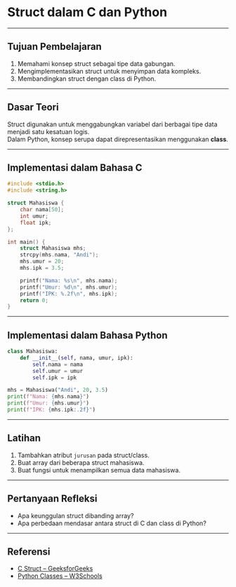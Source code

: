 # Struct dalam C dan Python
---
## Tujuan Pembelajaran

1. Memahami konsep struct sebagai tipe data gabungan.
2. Mengimplementasikan struct untuk menyimpan data kompleks.
3. Membandingkan struct dengan class di Python.
---
## Dasar Teori

Struct digunakan untuk menggabungkan variabel dari berbagai tipe data menjadi satu kesatuan logis.  
Dalam Python, konsep serupa dapat direpresentasikan menggunakan **class**.

---
## Implementasi dalam Bahasa C

```c
#include <stdio.h>
#include <string.h>

struct Mahasiswa {
    char nama[50];
    int umur;
    float ipk;
};

int main() {
    struct Mahasiswa mhs;
    strcpy(mhs.nama, "Andi");
    mhs.umur = 20;
    mhs.ipk = 3.5;

    printf("Nama: %s\n", mhs.nama);
    printf("Umur: %d\n", mhs.umur);
    printf("IPK: %.2f\n", mhs.ipk);
    return 0;
}
```
---
## Implementasi dalam Bahasa Python

```python
class Mahasiswa:
    def __init__(self, nama, umur, ipk):
        self.nama = nama
        self.umur = umur
        self.ipk = ipk

mhs = Mahasiswa("Andi", 20, 3.5)
print(f"Nama: {mhs.nama}")
print(f"Umur: {mhs.umur}")
print(f"IPK: {mhs.ipk:.2f}")
```
---
## Latihan

1. Tambahkan atribut `jurusan` pada struct/class.
2. Buat array dari beberapa struct mahasiswa.
3. Buat fungsi untuk menampilkan semua data mahasiswa.
---
## Pertanyaan Refleksi

- Apa keunggulan struct dibanding array?
- Apa perbedaan mendasar antara struct di C dan class di Python?
---
## Referensi

- [C Struct – GeeksforGeeks](https://www.geeksforgeeks.org/structures-in-c/)
- [Python Classes – W3Schools](https://www.w3schools.com/python/python_classes.asp)